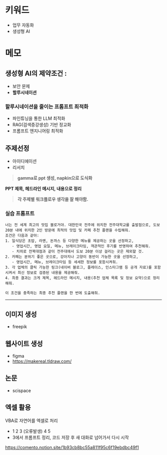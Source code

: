 # 키워드
- 업무 자동화
- 생성형 AI

# 메모

## 생성형 AI의 제약조건 : 
- 보안 문제
- **할루시네이션**
### 할루시네이션을 줄이는 프롬프트 최적화
- 파인튜닝을 통한 LLM 최적화
- RAG(검색증강생성) 기반 정교화
- 프롬프트 엔지니어링 최적화

## 주제선정
- 아이디에이션
- 리서치

> **gamma로 ppt 생성, napkin으로 도식화**

**PPT 제목, 헤드라인 메시지, 내용으로 정리**

> **각 주제별 워크플로우 생각을 잘 해야함.**

### 실습 프롬프트
```
너는 전 세계 최고의 맛집 블로거야. 대한민국 전주에 위치한 전주대학교를 출발점으로, 도보 20분 내에 위치한 2인 방문에 최적의 맛집 및 카페 추천 플랜을 수립해줘.  
조건은 다음과 같아:
1. 일식당은 초밥, 라멘, 돈까스 등 다양한 메뉴를 제공하는 곳을 선정하고,  
   - 영업시간, 영업 요일, 메뉴, 브레이크타임, 객관적인 후기를 반영하여 추천해줘.
   - 치히로 전북대점과 같이 전주대에서 도보 20분 이상 걸리는 곳은 제외할 것.
2. 카페는 분위기 좋은 곳으로, 강아지나 고양이 동반이 가능한 곳을 선정하고,  
   - 영업시간, 메뉴, 브레이크타임 등 세세한 정보를 포함시켜줘.
3. 각 업체의 클릭 가능한 링크(네이버 블로그, 플레이스, 인스타그램 등 공개 자료)를 포함시켜서 최신 정보로 검증된 내용을 제공해줘.
4. 최종 결과는 크게 제목, 헤드라인 메시지, 내용(추천 업체 목록 및 정보 요약)으로 정리해줘.

이 조건을 충족하는 최종 추천 플랜을 한 번에 도출해줘.
```
---

## 이미지 생성
- freepik

## 웹사이트 생성
- figma
- https://makereal.tldraw.com/

## 논문
- scispace

## 엑셀 활용
VBA로 자연어를 엑셀로 처리


- 1 2 3 (오류발생) 4 5
- 3에서 프롬프트 정리, 코드 저장 후 새 대화로 넘어가서 다시 시작

https://comento.notion.site/1b93cb8bc55a811f95c6f19ebdbc49f1